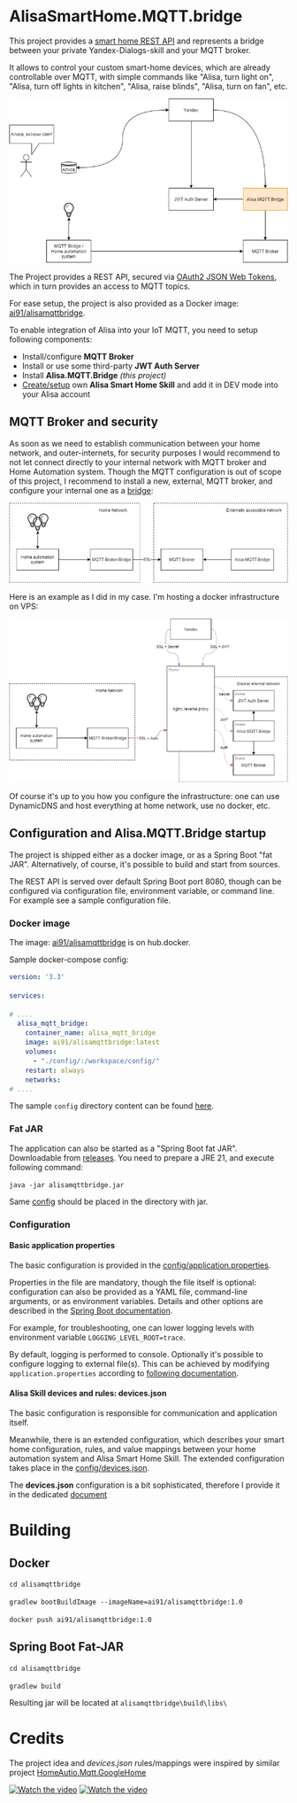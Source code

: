 # AlisaSmartHome.MQTT.bridge

This project provides a [smart home REST API](https://yandex.ru/dev/dialogs/alice/doc/smart-home/reference/resources.html) and represents a bridge between your private Yandex-Dialogs-skill and your MQTT broker. 

It allows to control your custom smart-home devices, which are already controllable over MQTT, with simple commands like "Alisa, turn light on", "Alisa, turn off lights in kitchen", "Alisa, raise blinds", "Alisa, turn on fan", etc.

![Architecture](README/alisa.mqtt.bridge-architecture.png)

The Project provides a REST API, secured via [OAuth2 JSON Web Tokens](https://oauth.net/2/jwt/), which in turn provides an access to MQTT topics.

For ease setup, the project is also provided as a Docker image: [ai91/alisamqttbridge](https://hub.docker.com/r/ai91/alisamqttbridge).

To enable integration of Alisa into your IoT MQTT, you need to setup following components:
- Install/configure **MQTT Broker**
- Install or use some third-party **JWT Auth Server** 
- Install **Alisa.MQTT.Bridge** *(this project)*
- [Create/setup](https://yandex.ru/dev/dialogs/alice/doc/smart-home/start.html) own **Alisa Smart Home Skill** and add it in DEV mode into your Alisa account

## MQTT Broker and security
As soon as we need to establish communication between your home network, and outer-internets, for security purposes I would recommend to not let connect directly to your internal network with MQTT broker and Home Automation system. 
Though the MQTT configuration is out of scope of this project, I recommend to install a new, external, MQTT broker, and configure your internal one as a [bridge](http://www.steves-internet-guide.com/mosquitto-bridge-configuration/):

![MQTT Security](README/alisa.mqtt.bridge-mqtt_security.png)


Here is an example as I did in my case. I'm hosting a docker infrastructure on VPS:
 
![Dockerized Security](README/alisa.mqtt.bridge-docker_reverse_proxy.png)

Of course it's up to you how you configure the infrastructure: one can use DynamicDNS and host everything at home network, use no docker, etc.


## Configuration and Alisa.MQTT.Bridge startup
The project is shipped either as a docker image, or as a Spring Boot "fat JAR". Alternatively, of course, it's possible to build and start from sources.

The REST API is served over default Spring Boot port 8080, though can be configured via configuration file, environment variable, or command line. For example see a sample configuration file.

### Docker image
The image: [ai91/alisamqttbridge](https://hub.docker.com/r/ai91/alisamqttbridge) is on hub.docker.

Sample docker-compose config:
```yaml
version: '3.3'

services:

# ....
  alisa_mqtt_bridge:
    container_name: alisa_mqtt_bridge
    image: ai91/alisamqttbridge:latest
    volumes:
      - "./config/:/workspace/config/"
    restart: always
    networks:
# ....
```

The sample `config` directory content can be found [here](config).

### Fat JAR
The application can also be started as a "Spring Boot fat JAR". Downloadable from [releases](https://github.com/ai91/AlisaSmartHome.MQTT.bridge/releases). You need to prepare a JRE 21, and execute following command:

```java -jar alisamqttbridge.jar```

Same [config](config) should be placed in the directory with jar.

### Configuration
#### Basic application properties
The basic configuration is provided in the [config/application.properties](config/application.properties). 

Properties in the file are mandatory, though the file itself is optional: configuration can also be provided as a YAML file, command-line arguments, or as environment variables. 
Details and other options are described in the [Spring Boot documentation](https://docs.spring.io/spring-boot/reference/features/external-config.html).

For example, for troubleshooting, one can lower logging levels with environment variable `LOGGING_LEVEL_ROOT=trace`. 

By default, logging is performed to console. Optionally it's possible to configure logging to external file(s). This can be achieved by modifying `application.properties` according to [following documentation](https://docs.spring.io/spring-boot/reference/features/logging.html). 

#### Alisa Skill devices and rules: devices.json
The basic configuration is responsible for communication and application itself. 

Meanwhile, there is an extended configuration, which describes your smart home configuration, rules, and value mappings between your home automation system and Alisa Smart Home Skill. 
The extended configuration takes place in the [config/devices.json](config/devices.json).

The **devices.json** configuration is a bit sophisticated, therefore I provide it in the dedicated [document](config/)

# Building
## Docker
```
cd alisamqttbridge

gradlew bootBuildImage --imageName=ai91/alisamqttbridge:1.0

docker push ai91/alisamqttbridge:1.0
```
## Spring Boot Fat-JAR
```
cd alisamqttbridge

gradlew build
```
Resulting jar will be located at `alisamqttbridge\build\libs\`

# Credits
The project idea and *devices.json* rules/mappings were inspired by similar project [HomeAutio.Mqtt.GoogleHome](https://github.com/i8beef/HomeAutio.Mqtt.GoogleHome)

[![Watch the video](https://img.youtube.com/vi/2UMcK2p4e1I/maxresdefault.jpg)](https://youtu.be/2UMcK2p4e1I)
[![Watch the video](https://img.youtube.com/vi/p6C_MBKraxY/maxresdefault.jpg)](https://youtu.be/p6C_MBKraxY)

